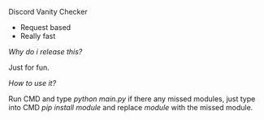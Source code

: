 Discord Vanity Checker

- Request based
- Really fast

*Why do i release this?*

Just for fun.

*How to use it?*

Run CMD and type *python main.py* if there any missed modules, just type into CMD *pip install module* and replace *module* with the missed module.
